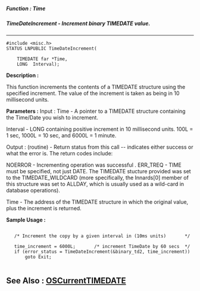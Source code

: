 ##### Function : Time
##### TimeDateIncrement - Increment binary TIMEDATE value.
---
```
#include <misc.h>
STATUS LNPUBLIC TimeDateIncrement(

	TIMEDATE far *Time,
	LONG  Interval);
```
**Description :**

This function increments the contents of a TIMEDATE structure using the 
specified increment.  The value of the increment is taken as being in 10 
millisecond units.

**Parameters :**
Input :
Time  -  A pointer to a TIMEDATE structure containing the Time/Date you wish to increment.

Interval  -  LONG containing positive increment in 10 millisecond units.  100L = 1 sec, 1000L = 10 sec, and 6000L = 1 minute.

Output :
(routine)  -  Return status from this call -- indicates either success or what the error is. The return codes include: 

NOERROR - Incrementing operation was successful .
ERR_TREQ - TIME must be specified, not just DATE.  The TIMEDATE stucture provided was set to the TIMEDATE_WILDCARD (more specifically, the Innards[0] member of this structure was set to ALLDAY, which is usually used as a wild-card in database operations).


Time  -  The address of  the TIMEDATE structure in which the original value, plus the increment is returned.


**Sample Usage :**
```

   /* Increment the copy by a given interval in (10ms units)       */

   time_increment = 6000L;       /* increment TimeDate by 60 secs  */
   if (error_status = TimeDateIncrement(&binary_td2, time_increment))
       goto Exit;


```
**See Also :**
[OSCurrentTIMEDATE](/domino-c-api-docs/reference/Func/OSCurrentTIMEDATE)
---

